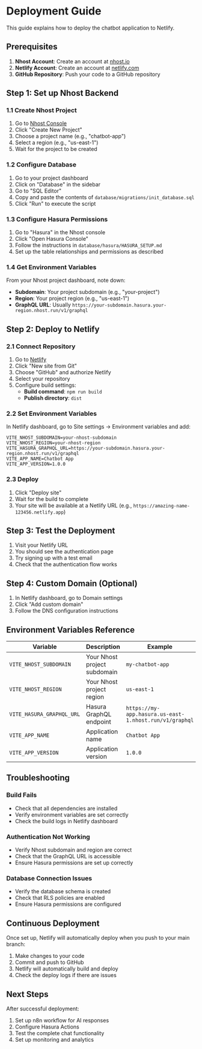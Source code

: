 # Deployment Guide

This guide explains how to deploy the chatbot application to Netlify.

## Prerequisites

1. **Nhost Account**: Create an account at [nhost.io](https://nhost.io)
2. **Netlify Account**: Create an account at [netlify.com](https://netlify.com)
3. **GitHub Repository**: Push your code to a GitHub repository

## Step 1: Set up Nhost Backend

### 1.1 Create Nhost Project
1. Go to [Nhost Console](https://app.nhost.io)
2. Click "Create New Project"
3. Choose a project name (e.g., "chatbot-app")
4. Select a region (e.g., "us-east-1")
5. Wait for the project to be created

### 1.2 Configure Database
1. Go to your project dashboard
2. Click on "Database" in the sidebar
3. Go to "SQL Editor"
4. Copy and paste the contents of `database/migrations/init_database.sql`
5. Click "Run" to execute the script

### 1.3 Configure Hasura Permissions
1. Go to "Hasura" in the Nhost console
2. Click "Open Hasura Console"
3. Follow the instructions in `database/hasura/HASURA_SETUP.md`
4. Set up the table relationships and permissions as described

### 1.4 Get Environment Variables
From your Nhost project dashboard, note down:
- **Subdomain**: Your project subdomain (e.g., "your-project")
- **Region**: Your project region (e.g., "us-east-1")
- **GraphQL URL**: Usually `https://your-subdomain.hasura.your-region.nhost.run/v1/graphql`

## Step 2: Deploy to Netlify

### 2.1 Connect Repository
1. Go to [Netlify](https://netlify.com)
2. Click "New site from Git"
3. Choose "GitHub" and authorize Netlify
4. Select your repository
5. Configure build settings:
   - **Build command**: `npm run build`
   - **Publish directory**: `dist`

### 2.2 Set Environment Variables
In Netlify dashboard, go to Site settings → Environment variables and add:

```
VITE_NHOST_SUBDOMAIN=your-nhost-subdomain
VITE_NHOST_REGION=your-nhost-region
VITE_HASURA_GRAPHQL_URL=https://your-subdomain.hasura.your-region.nhost.run/v1/graphql
VITE_APP_NAME=Chatbot App
VITE_APP_VERSION=1.0.0
```

### 2.3 Deploy
1. Click "Deploy site"
2. Wait for the build to complete
3. Your site will be available at a Netlify URL (e.g., `https://amazing-name-123456.netlify.app`)

## Step 3: Test the Deployment

1. Visit your Netlify URL
2. You should see the authentication page
3. Try signing up with a test email
4. Check that the authentication flow works

## Step 4: Custom Domain (Optional)

1. In Netlify dashboard, go to Domain settings
2. Click "Add custom domain"
3. Follow the DNS configuration instructions

## Environment Variables Reference

| Variable | Description | Example |
|----------|-------------|---------|
| `VITE_NHOST_SUBDOMAIN` | Your Nhost project subdomain | `my-chatbot-app` |
| `VITE_NHOST_REGION` | Your Nhost project region | `us-east-1` |
| `VITE_HASURA_GRAPHQL_URL` | Hasura GraphQL endpoint | `https://my-app.hasura.us-east-1.nhost.run/v1/graphql` |
| `VITE_APP_NAME` | Application name | `Chatbot App` |
| `VITE_APP_VERSION` | Application version | `1.0.0` |

## Troubleshooting

### Build Fails
- Check that all dependencies are installed
- Verify environment variables are set correctly
- Check the build logs in Netlify dashboard

### Authentication Not Working
- Verify Nhost subdomain and region are correct
- Check that the GraphQL URL is accessible
- Ensure Hasura permissions are set up correctly

### Database Connection Issues
- Verify the database schema is created
- Check that RLS policies are enabled
- Ensure Hasura permissions are configured

## Continuous Deployment

Once set up, Netlify will automatically deploy when you push to your main branch:

1. Make changes to your code
2. Commit and push to GitHub
3. Netlify will automatically build and deploy
4. Check the deploy logs if there are issues

## Next Steps

After successful deployment:
1. Set up n8n workflow for AI responses
2. Configure Hasura Actions
3. Test the complete chat functionality
4. Set up monitoring and analytics